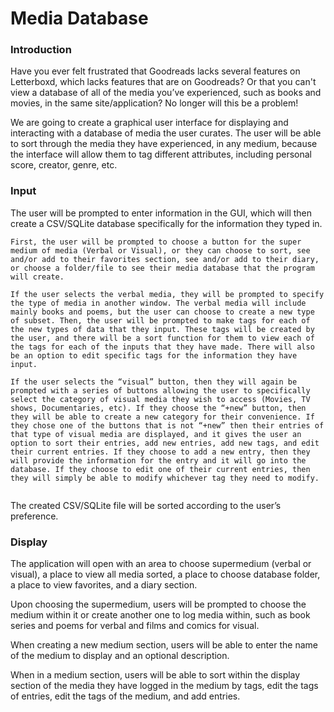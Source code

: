# Media Database
 
### Introduction
 
Have you ever felt frustrated that Goodreads lacks several features on Letterboxd, which lacks features that are on Goodreads? Or that you can't view a database of all of the media you’ve experienced, such as books and movies, in the same site/application? No longer will this be a problem!
 
We are going to create a graphical user interface for displaying and interacting with a database of media the user curates. The user will be able to sort through the media they have experienced, in any medium, because the interface will allow them to tag different attributes, including personal score, creator, genre, etc.
 
### Input
 
The user will be prompted to enter information in the GUI, which will then create a CSV/SQLite database specifically for the information they typed in.
 
```
First, the user will be prompted to choose a button for the super medium of media (Verbal or Visual), or they can choose to sort, see and/or add to their favorites section, see and/or add to their diary, or choose a folder/file to see their media database that the program will create. 
 
If the user selects the verbal media, they will be prompted to specify the type of media in another window. The verbal media will include mainly books and poems, but the user can choose to create a new type of subset. Then, the user will be prompted to make tags for each of the new types of data that they input. These tags will be created by the user, and there will be a sort function for them to view each of the tags for each of the inputs that they have made. There will also be an option to edit specific tags for the information they have input.
 
If the user selects the “visual” button, then they will again be prompted with a series of buttons allowing the user to specifically select the category of visual media they wish to access (Movies, TV shows, Documentaries, etc). If they choose the “+new” button, then they will be able to create a new category for their convenience. If they chose one of the buttons that is not “+new” then their entries of that type of visual media are displayed, and it gives the user an option to sort their entries, add new entries, add new tags, and edit their current entries. If they choose to add a new entry, then they will provide the information for the entry and it will go into the database. If they choose to edit one of their current entries, then they will simply be able to modify whichever tag they need to modify. 
 
```
The created CSV/SQLite file will be sorted according to the user’s preference. 
 
 
### Display
 
The application will open with an area to choose supermedium (verbal or visual), a place to view all media sorted, a place to choose database folder, a place to view favorites, and a diary section.
 
Upon choosing the supermedium, users will be prompted to choose the medium within it or create another one to log media within, such as book series and poems for verbal and films and comics for visual.
 
When creating a new medium section, users will be able to enter the name of the medium to display and an optional description.
 
When in a medium section, users will be able to sort within the display section of the media they have logged in the medium by tags, edit the tags of entries, edit the tags of the medium, and add entries.
